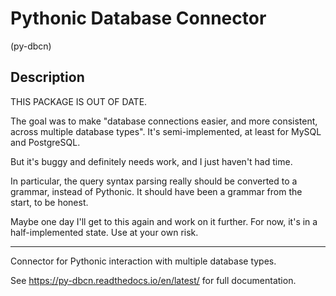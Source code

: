 # Pythonic Database Connector
(py-dbcn)


## Description
THIS PACKAGE IS OUT OF DATE.

The goal was to make "database connections easier, and more consistent, across multiple database types".
It's semi-implemented, at least for MySQL and PostgreSQL.


But it's buggy and definitely needs work, and I just haven't had time.


In particular, the query syntax parsing really should be converted to a grammar, instead of Pythonic.
It should have been a grammar from the start, to be honest.


Maybe one day I'll get to this again and work on it further.
For now, it's in a half-implemented state. Use at your own risk.


------


Connector for Pythonic interaction with multiple database types.

See https://py-dbcn.readthedocs.io/en/latest/ for full documentation.
